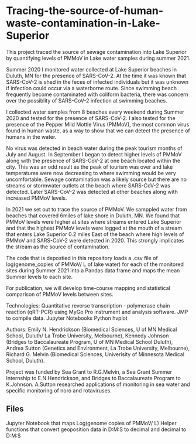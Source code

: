 # Tracing-the-source-of-human-waste-contamination-in-Lake-Superior
This project traced the source of sewage contamination into Lake Superior by quantifying levels of PMMoV in Lake water samples during summer 2021.

Summer 2020 I monitored water collected at Lake Superior beaches in Duluth, MN for the presence of SARS-CoV-2. At the time it was known that SARS-CoV-2 is shed in the feces of infected individuals but it was unknown if infection could occur via a waterborne route. Since swimming beach frequently become contaminated with coliform bacteria, there was concern over the possiblity of SARS-CoV-2 infection at swimming beaches. 

I collected water samples from 8 beaches every weekend during Summer 2020 and tested for the presence of SARS-CoV-2. I also tested for the presence of the Pepper Mild Mottle Virus (PMMoV), the most common virus found in human waste, as a way to show that we can detect the presence of humans in the water. 

No virus was detected in beach water during the peak tourism months of July and August. In September I began to detect higher levels of PMMoV along with the presence of SARS-CoV-2 at one beach located within the city. This was an odd result as the peak of tourism was over and lake temperatures were now decreasing to where swimming would be very uncomfortable. Sewage contamination was a likely source but there are no streams or stormwater outlets at the beach where SARS-CoV-2 was detected. Later SARS-CoV-2 was detected at other beaches along with increased PMMoV levels.

In 2021 we set out to trace the source of PMMoV. We samppled water from beaches that covered 6miles of lake shore in Duluth, MN. We found that PMMoV levels were higher at sites where streams entered Lake Superior and that the highest PMMoV levels were logged at the mouth of a stream that enters Lake Superior 0.2 miles East of the beach where high levels of PMMoV and SARS-CoV-2 were detected in 2020. This strongly implicates the stream as the source of contamination.

The code that is depostied in this repository loads a .csv file of log(genome_copies of PMMoV/ L of lake water) for each of the monitored sites during Summer 2021 into a Pandas data frame and maps the mean Summer levels to each site.

For publication, we will develop time-course mapping and statistical comparison of PMMoV levels between sites.

Technologies:
Quantitative reverse transcription - polymerase chain reaction (qRT-PCR) using MyGo Pro instrument and analysis software.
JMP to compile data.
Jupyter Notebooks
Python
hvplot

Authors: Emily N. Hendrickson (Biomedical Sciences, U of MN Medical School, Duluth/ La Trobe University, Melbourne), Kennedy Johnson (Bridges to Baccalaureate Program, U of MN Medical School Duluth), Andrea Sutton (Genetics and Environment, La Trobe University, Melbourne), Richard G. Melvin (Biomedical Sciences, Univerisity of Minnesota Medical School, Duluth).

Project was funded by Sea Grant to R.G.Melvin, a Sea Grant Summer Internship to E.N.Hendrickson, and Bridges to Baccalaureate Program to K.Johnson. A.Sutton researched applications of monitoring in sea water and specific monitoring of noro and rotaviruses.

## Files
Jupyter Notebook that maps Log(genome copies of PMMoV/ L)
Helper functions that convert geoposition data in D:M:S to decimal and decimal to D:M:S

